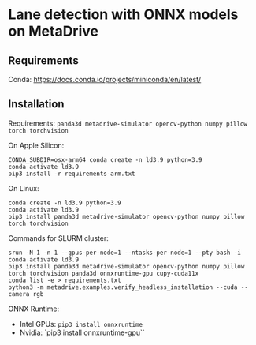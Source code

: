 # Lane detection with ONNX models on MetaDrive

## Requirements

Conda: https://docs.conda.io/projects/miniconda/en/latest/

## Installation

Requirements: `panda3d metadrive-simulator opencv-python numpy pillow torch torchvision`

On Apple Silicon:
```
CONDA_SUBDIR=osx-arm64 conda create -n ld3.9 python=3.9 
conda activate ld3.9
pip3 install -r requirements-arm.txt
```

On Linux:
```
conda create -n ld3.9 python=3.9 
conda activate ld3.9
pip3 install panda3d metadrive-simulator opencv-python numpy pillow torch torchvision
```

Commands for SLURM cluster:
```
srun -N 1 -n 1 --gpus-per-node=1 --ntasks-per-node=1 --pty bash -i
conda activate ld3.9
pip3 install panda3d metadrive-simulator opencv-python numpy pillow torch torchvision panda3d onnxruntime-gpu cupy-cuda11x
conda list -e > requirements.txt
python3 -m metadrive.examples.verify_headless_installation --cuda --camera rgb
```

ONNX Runtime:
- Intel GPUs: `pip3 install onnxruntime`
- Nvidia: `pip3 install onnxruntime-gpu``